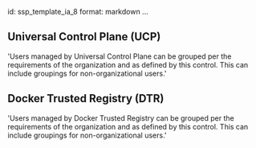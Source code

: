 id: ssp_template_ia_8
format: markdown
...
## Universal Control Plane (UCP)

'Users managed by Universal Control Plane can be grouped per the
requirements of the organization and as defined by this control. This
can include groupings for non-organizational users.'
## Docker Trusted Registry (DTR)

'Users managed by Docker Trusted Registry can be grouped per the
requirements of the organization and as defined by this control. This
can include groupings for non-organizational users.'
